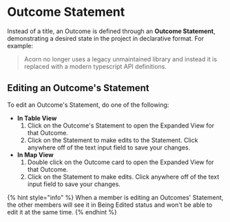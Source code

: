 # Outcome Statement

Instead of a title, an Outcome is defined through an **Outcome Statement**, demonstrating a desired state in the project in declarative format. For example:

> Acorn no longer uses a legacy unmaintained library and instead it is replaced with a modern typescript API definitions.

## Editing an Outcome's Statement <a href="#changing-an-outcomes-scope" id="changing-an-outcomes-scope"></a>

To edit an Outcome's Statement, do one of the following:

* **In Table View**
  1. Click on the Outcome's Statement to open the Expanded View for that Outcome.&#x20;
  2. Click on the Statement to make edits to the Statement. Click anywhere off of the text input field to save your changes.
* **In Map View**
  1. Double click on the Outcome card to open the Expanded View for that Outcome.&#x20;
  2. Click on the Statement to make edits. Click anywhere off of the text input field to save your changes.

{% hint style="info" %}
When a member is editing an Outcomes' Statement, the other members will see it in Being Edited status and won't be able to edit it at the same time.
{% endhint %}

